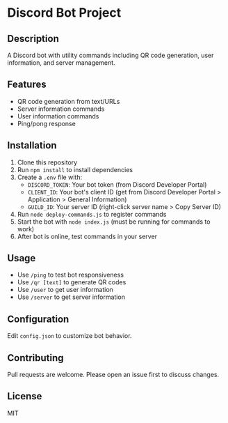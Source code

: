 # Discord Bot Project

## Description
A Discord bot with utility commands including QR code generation, user information, and server management.

## Features
- QR code generation from text/URLs
- Server information commands
- User information commands
- Ping/pong response

## Installation
1. Clone this repository
2. Run `npm install` to install dependencies
3. Create a `.env` file with:
   - `DISCORD_TOKEN`: Your bot token (from Discord Developer Portal)
   - `CLIENT_ID`: Your bot's client ID (get from Discord Developer Portal > Application > General Information)
   - `GUILD_ID`: Your server ID (right-click server name > Copy Server ID)
4. Run `node deploy-commands.js` to register commands
5. Start the bot with `node index.js` (must be running for commands to work)
6. After bot is online, test commands in your server

## Usage
- Use `/ping` to test bot responsiveness
- Use `/qr [text]` to generate QR codes
- Use `/user` to get user information
- Use `/server` to get server information

## Configuration
Edit `config.json` to customize bot behavior.

## Contributing
Pull requests are welcome. Please open an issue first to discuss changes.

## License
MIT